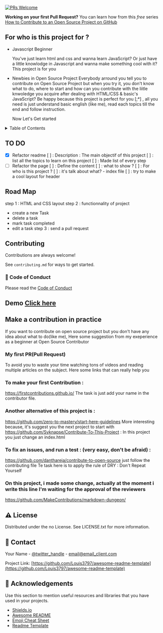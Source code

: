 [![PRs Welcome](https://img.shields.io/badge/PRs-welcome-brightgreen.svg?style=flat-square)](https://makeapullrequest.com)

**Working on your first Pull Request?** You can learn how from this *free* series [How to Contribute to an Open Source Project on GitHub](https://kcd.im/pull-request)

## For who is this project for ?
- Javascript Beginner

   You've just learn html and css and wanna learn JavaScript? Or just have a little knowlodge in Javascript and wanna make something cool with it? This project is for you

- Newbies in Open Source Project
  Everybody arround you tell you to contribute on Open Source Project but when you try it, you don't know what to do, where to start and how can you contribute with the liitle knwoledge you acquire after dealing with HTML/CSS & basic's JavaScript?
  Be happy because this project is perfect for you [;*] , all you need is just understand basic english (like me), read each topics till the end and follow instruction. 

  Now Let's Get started 

<!-- TABLE OF CONTENTS -->
<details>
  <summary>Table of Contents</summary>
# :notebook_with_decorative_cover: Table of Contents

- [About the Project](#star2-about-the-project)
  * [Screenshots](#camera-screenshots)
  * [Tech Stack](#space_invader-tech-stack)
  * [Features](#dart-features)
  * [Color Reference](#art-color-reference)
  * [Environment Variables](#key-environment-variables)
- [Getting Started](#toolbox-getting-started)
  * [Prerequisites](#bangbang-prerequisites)
  * [Installation](#gear-installation)
  * [Running Tests](#test_tube-running-tests)
  * [Run Locally](#running-run-locally)
  * [Deployment](#triangular_flag_on_post-deployment)
- [Usage](#eyes-usage)
- [Roadmap](#compass-roadmap)
- [Contributing](#wave-contributing)
  * [Code of Conduct](#scroll-code-of-conduct)
- [FAQ](#grey_question-faq)
- [License](#warning-license)
- [Contact](#handshake-contact)
- [Acknowledgements](#gem-acknowledgements)
</details>


<!-- Progression -->
## TO DO

* [x] Refactor readme
    [ ] : Description : The main objectif of this project
    [ ] : list all the topics to learn on this project
    [ ] : Made list of every step
* [ ] Refactor the page
    [ ] : Define the content
    [ ] : what to show ?
    [ ] : For who is this project ?
    [ ] : it's talk about what?
      - index file
      [ ] : try to make a cool layout for header

<!-- Roadmap -->

## Road Map

step 1 : HTML and CSS layout
step 2 : functionnality of project
  - create a new Task
  - delete a task
  - mark task completed
  - edit a task
step 3 : send a pull request

<!-- Contributing -->
## Contributing

Contributions are always welcome!

See `contributing.md` for ways to get started.


<!-- Code of Conduct -->
### :scroll: Code of Conduct

Please read the [Code of Conduct](https://github.com/Louis3797/awesome-readme-template/blob/master/CODE_OF_CONDUCT.md)

## Demo [Click here](https://thierryrakotomanana.github.io/My-First-Cotribution-On-Open-Source-Project/)

## Make a contribution in practice
If you want to contribute on open source project but you don't have any idea about what to do(like me), Here some suggestion from my exeperience as a beginner at Open Source Contributor

### My first PR(Pull Request)
To avoid you to waste your time watching tons of videos and reading multiple articles on the subject. Here some links that can really help you

### To make your first Contribution : 
https://firstcontributions.github.io/ The task is just add your name in the contributor file.
### Another alternative of this project is : 
https://github.com/zero-to-mastery/start-here-guidelines More interesting because, it's suggest you the next project to start with
https://github.com/Syknapse/Contribute-To-This-Project : In this project you just change an index.html
### To fix an issues, and run a test : (very easy, don't be afraid) : 
https://github.com/danthareja/contribute-to-open-source just follow the contributing file Te task here is to apply the rule of DRY : Don't Repeat Yourself
### On this project, i made some change, actually at the moment i write this line I'm waiting for the approval of the reviewers
https://github.com/MakeContributions/markdown-dungeon/


<!-- License -->
## :warning: License

Distributed under the no License. See LICENSE.txt for more information.


<!-- Contact -->
## :handshake: Contact

Your Name - [@twitter_handle](https://twitter.com/twitter_handle) - email@email_client.com

Project Link: [https://github.com/Louis3797/awesome-readme-template](https://github.com/Louis3797/awesome-readme-template)


<!-- Acknowledgments -->
## :gem: Acknowledgements

Use this section to mention useful resources and libraries that you have used in your projects.

 - [Shields.io](https://shields.io/)
 - [Awesome README](https://github.com/matiassingers/awesome-readme)
 - [Emoji Cheat Sheet](https://github.com/ikatyang/emoji-cheat-sheet/blob/master/README.md#travel--places)
 - [Readme Template](https://github.com/othneildrew/Best-README-Template)
